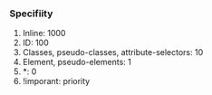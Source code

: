 ### Specifiity

1. Inline: 1000
2. ID: 100
3. Classes, pseudo-classes, attribute-selectors: 10
4. Element, pseudo-elements: 1
5. \*: 0
6. !imporant: priority
